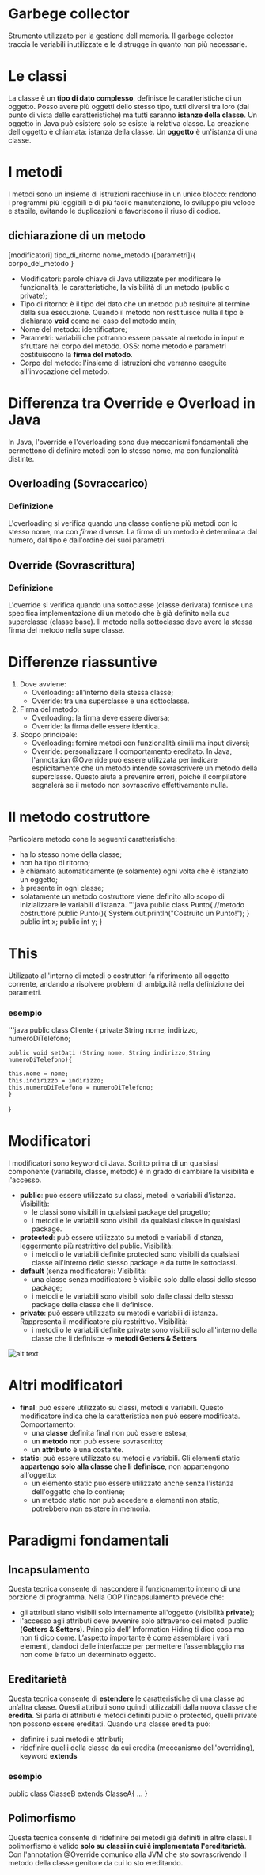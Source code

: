 # Garbege collector
Strumento utilizzato per la gestione dell memoria.
Il garbage colector traccia le variabili inutilizzate e le distrugge in quanto non più necessarie.

# Le classi
La classe è un **tipo di dato complesso**, definisce le caratteristiche di un oggetto. Posso avere più oggetti dello stesso tipo, tutti diversi tra loro (dal punto di vista delle caratteristiche) ma tutti saranno **istanze della classe**.
Un oggetto in Java può esistere solo se esiste la relativa classe. La creazione dell'oggetto è chiamata: istanza della classe. Un **oggetto** è un'istanza di una classe.

# I metodi 
I metodi sono un insieme di istruzioni racchiuse in un unico blocco: rendono i programmi più leggibili e di più facile manutenzione, lo sviluppo più veloce e stabile, evitando le duplicazioni e favoriscono il riuso di codice.
## dichiarazione di un metodo
[modificatori] tipo_di_ritorno nome_metodo ([parametri]){
    corpo_del_metodo
}
* Modificatori: parole chiave di Java utilizzate per modificare le funzionalità, le caratteristiche, la visibilità di un metodo (public o private);
* Tipo di ritorno: è il tipo del dato che un metodo può resituire al termine della sua esecuzione. Quando il metodo non restituisce nulla il tipo è dichiarato **void** come nel caso del metodo main;
* Nome del metodo: identificatore;
* Parametri: variabili che potranno essere passate al metodo in input e sfruttare nel corpo del metodo. OSS: nome metodo e parametri costituiscono la **firma del metodo**.
* Corpo del metodo: l'insieme di istruzioni che verranno eseguite all'invocazione del metodo.

# Differenza tra Override e Overload in Java
In Java, l'override e l'overloading sono due meccanismi fondamentali che permettono di definire metodi con lo stesso nome, ma con funzionalità distinte.
## Overloading (Sovraccarico)
### Definizione
L'overloading si verifica quando una classe contiene più metodi con lo stesso nome, ma con *firme* diverse. La firma di un metodo è determinata dal numero, dal tipo e dall'ordine dei suoi parametri.
## Override (Sovrascrittura)
### Definizione
L'override si verifica quando una sottoclasse (classe derivata) fornisce una specifica implementazione di un metodo che è già definito nella sua superclasse (classe base).
Il metodo nella sottoclasse deve avere la stessa firma del metodo nella superclasse.
# Differenze riassuntive
1. Dove avviene: 
    * Overloading: all'interno della stessa classe;
    * Override: tra una superclasse e una sottoclasse.
1. Firma del metodo:
    * Overloading: la firma deve essere diversa;
    * Override: la firma delle essere identica.
1. Scopo principale:
    * Overloading: fornire metodi con funzionalità simili ma input diversi;
    * Override: personalizzare il comportamento ereditato.
In Java, l'annotation @Override può essere utilizzata per indicare esplicitamente che un metodo intende sovrascrivere un metodo della superclasse. Questo aiuta a prevenire errori, poiché il compilatore segnalerà se il metodo non sovrascrive effettivamente nulla.

# Il metodo costruttore
Particolare metodo cone le seguenti caratteristiche:
* ha lo stesso nome della classe;
* non ha tipo di ritorno;
* è chiamato automaticamente (e solamente) ogni volta che è istanziato un oggetto;
* è presente in ogni classe;
* solatamente un metodo costruttore viene definito allo scopo di inizializzare le variabili d'istanza.
'''java 
public class Punto{
    //metodo costruttore
    public Punto(){
        System.out.println("Costruito un Punto!");
    }
    public int x;
    public int y;
} 
# This
Utilizaato all'interno di metodi o costruttori fa riferimento all'oggetto corrente, andando a risolvere problemi di ambiguità nella definizione dei parametri.
### esempio
'''java
public class Cliente {
    private String nome, indirizzo, numeroDiTelefono;

    public void setDati (String nome, String indirizzo,String numeroDiTelefono){

    this.nome = nome;
    this.indirizzo = indirizzo;
    this.numeroDiTelefono = numeroDiTelefono;
    }
}

# Modificatori
I modificatori sono keyword di Java. Scritto prima di un qualsiasi componente (variabile, classe, metodo) è in grado di cambiare la visibilità e l'accesso.
* **public**: può essere utilizzato su classi, metodi e variabili d'istanza. Visibilità:
    * le classi sono visibili in qualsiasi package del progetto;
    * i metodi e le variabili sono visibili da qualsiasi classe in qualsiasi package.
* **protected**: può essere utilizzato su metodi e variabili d'stanza, leggermente più restrittivo del public. Visibilità:
    * i metodi o le variabili definite protected sono visibili da qualsiasi classe all'interno dello stesso package e da tutte le sottoclassi.
* **default** (senza modificatore): Visibilità:
    * una classe senza modificatore è visibile solo dalle classi dello stesso package;
    * i metodi e le variabili sono visibili solo dalle classi dello stesso package della classe che li definisce.
* **private**: può essere utilizzato su metodi e variabili di istanza. Rappresenta il modificatore più restrittivo. Visibilità: 
    * i metodi o le variabili definite private sono visibili solo all'interno della classe che li definisce -> **metodi Getters & Setters**
    
![alt text](./img/image.png)

# Altri modificatori
* **final**: può essere utilizzato su classi, metodi e variabili. Questo modificatore indica che la caratteristica non può essere modificata. Comportamento:
    * una **classe** definita final non può essere estesa;
    * un **metodo** non può essere sovrascritto;
    * un **attributo** è una costante.
* **static**: può essere utilizzato su metodi e variabili. Gli elementi static **appartengo solo alla classe che li definisce**, non appartengono all'oggetto:
    * un elemento static può essere utilizzato anche senza l'istanza dell'oggetto che lo contiene;
    * un metodo static non può accedere a elementi non static, potrebbero non esistere in memoria.

# Paradigmi fondamentali 
## Incapsulamento 
Questa tecnica consente di nascondere il funzionamento interno di una porzione di programma. Nella OOP l'incapsulamento prevede che:
* gli attributi siano visibili solo internamente all'oggetto (visibilità **private**);
* l'accesso agli attributi deve avvenire solo attraverso dei metodi public (**Getters & Setters**).
Principio dell’ Information Hiding ti dico cosa ma non ti dico come. L’aspetto importante è come assemblare i vari elementi, dandoci delle interfacce per permettere l’assemblaggio ma non come è fatto un determinato oggetto.

## Ereditarietà
Questa tecnica consente di **estendere** le caratteristiche di una classe ad un’altra classe. Questi attributi sono quindi utilizzabili dalla nuova classe che **eredita**. Si parla di attributi e metodi definiti public o protected, quelli private non possono essere ereditati.
Quando una classe eredita può:
* definire i suoi metodi e attributi;
* ridefinire quelli della classe da cui eredita (meccanismo dell'overriding), keyword **extends**
### esempio 
public class ClasseB extends ClasseA{
    ...
}

## Polimorfismo
Questa tecnica consente di ridefinire dei metodi già definiti in altre classi. Il polimorfismo è valido **solo su classi in cui è implementata l'ereditarietà**.
Con l'annotation @Override comunico alla JVM che sto sovrascrivendo il metodo della classe genitore da cui lo sto ereditando.
